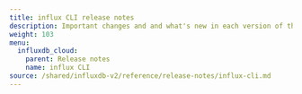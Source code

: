 ```yaml
---
title: influx CLI release notes
description: Important changes and and what's new in each version of the influx command line interface (CLI).
weight: 103
menu:
  influxdb_cloud:
    parent: Release notes
    name: influx CLI 
source: /shared/influxdb-v2/reference/release-notes/influx-cli.md
---
```


<!-- The content of this file is at 
// SOURCE content/shared/influxdb-v2/reference/release-notes/influx-cli.md-->
